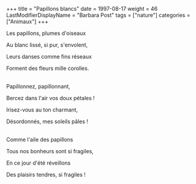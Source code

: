 +++
title = "Papillons blancs"
date = 1997-08-17
weight = 46
LastModifierDisplayName = "Barbara Post"
tags = ["nature"]
categories = ["Animaux"]
+++

Les papillons, plumes d'oiseaux

Au blanc lissé, si pur, s'envolent,

Leurs danses comme fins réseaux

Forment des fleurs mille corolles.

 \
Papillonnez, papillonnant,

Bercez dans l'air vos doux pétales !

Irisez-vous au ton charmant,

Désordonnés, mes soleils pâles !

 \
Comme l'aile des papillons

Tous nos bonheurs sont si fragiles,

En ce jour d'été réveillons

Des plaisirs tendres, si fragiles !
